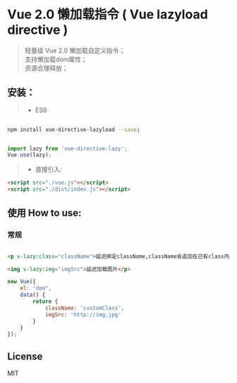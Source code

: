# Vue 2.0 懒加载指令 ( Vue lazyload directive )

> 轻量级 Vue 2.0 懒加载自定义指令；<br>
> 支持懒加载dom属性；<br>
> 资源合理释放；<br>


## 安装：

> * ES6

``` bash
 
npm install vue-directive-lazyload --save; 

```

```javascript

import lazy from 'vue-directive-lazy';
Vue.use(lazy);

```

> * 直接引入:
```html
<script src="./vue.js"></script>
<script src="./dist/index.js"></script>
```


## 使用 How to use:


### 常规


```html

<p v-lazy:class="className">延迟绑定className,className会追加在已有class内</p>

<img v-lazy:img="imgSrc">延迟加载图片</p>

```

```javascript
new Vue({
	el: "dom",
	data() {
	    return {
	        className: 'customClass',
	        imgSrc: 'http://img.jpg'
	    }
	}
});
```


## License

MIT


